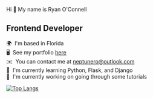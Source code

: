 Hi 👋 My name is Ryan O'Connell
## Frontend Developer
🌍  I'm based in Florida  
🖥️  See my portfolio [here](https://neptunerjo.github.io/portfolio/)  
✉️  You can contact me at [neptunero@outlook.com](mailto:neptunero@outlook.com)  
🧠  I'm currently learning Python, Flask, and Django     
🚀  I'm currently working on going through some tutorials

[![Top Langs](https://github-readme-stats.vercel.app/api/top-langs/?username=neptunerjo&layout=compact)](https://github.com/anuraghazra/github-readme-stats)

